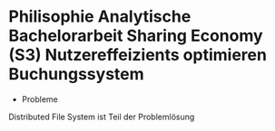 Philisophie
Analytische Bachelorarbeit
Sharing Economy (S3)
Nutzereffeizients optimieren
Buchungssystem
==============

* Probleme

Distributed File System ist Teil der Problemlösung
